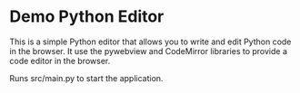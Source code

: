 # Demo Python Editor

This is a simple Python editor that allows you to write and edit Python code in the browser.
It use the pywebview and CodeMirror libraries to provide a code editor in the browser.

Runs src/main.py to start the application.
